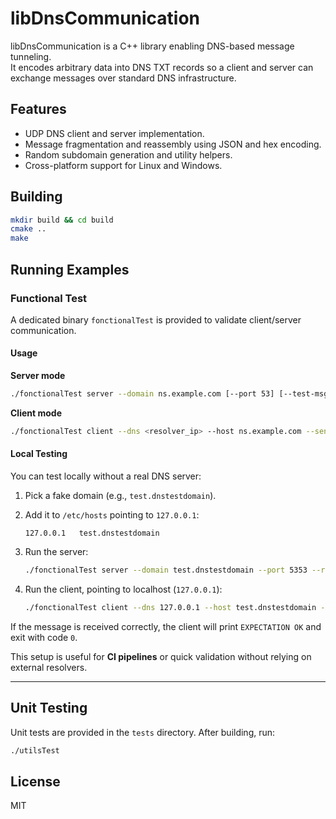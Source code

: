 # libDnsCommunication

libDnsCommunication is a C++ library enabling DNS-based message tunneling.  
It encodes arbitrary data into DNS TXT records so a client and server can exchange messages over standard DNS infrastructure.

## Features
- UDP DNS client and server implementation.
- Message fragmentation and reassembly using JSON and hex encoding.
- Random subdomain generation and utility helpers.
- Cross-platform support for Linux and Windows.

## Building
```bash
mkdir build && cd build
cmake ..
make
````

## Running Examples

### Functional Test

A dedicated binary `fonctionalTest` is provided to validate client/server communication.

#### Usage

**Server mode**

```bash
./fonctionalTest server --domain ns.example.com [--port 53] [--test-msg "text"] [--run-seconds 5]
```

**Client mode**

```bash
./fonctionalTest client --dns <resolver_ip> --host ns.example.com --send "text" [--timeout 5] [--expect "expected-reply"]
```

#### Local Testing

You can test locally without a real DNS server:

1. Pick a fake domain (e.g., `test.dnstestdomain`).
2. Add it to `/etc/hosts` pointing to `127.0.0.1`:

   ```
   127.0.0.1   test.dnstestdomain
   ```
3. Run the server:

   ```bash
   ./fonctionalTest server --domain test.dnstestdomain --port 5353 --run-seconds 60 --test-msg "hello"
   ```
4. Run the client, pointing to localhost (`127.0.0.1`):

   ```bash
   ./fonctionalTest client --dns 127.0.0.1 --host test.dnstestdomain --send "hello" --expect "hello" --port 5353
   ```

If the message is received correctly, the client will print `EXPECTATION OK` and exit with code `0`.

This setup is useful for **CI pipelines** or quick validation without relying on external resolvers.

---

## Unit Testing

Unit tests are provided in the `tests` directory. After building, run:

```bash
./utilsTest
```

## License
MIT

